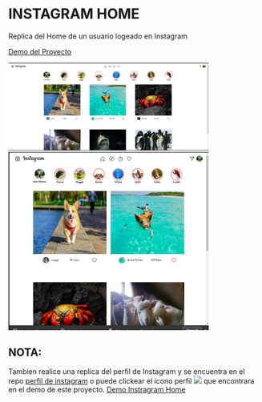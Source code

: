 # INSTAGRAM HOME

Replica del Home de un usuario logeado en Instagram

[Demo del Proyecto](https://oriananohemi.github.io/instagram-home/)

<img src="./img/demo.png" width=400px>
<img src="./img/demo1.png" width=400px>  


## NOTA:


Tambien realice una replica del perfil de Instagram y se encuentra en el repo [perfil de instagram](https://github.com/oriananohemi/instagram) o puede clickear el icono perfil <img width=48 src="https://raw.githubusercontent.com/oriananohemi/instagramHome/master/img/profile.jpeg"> que encontrara en el demo de este proyecto. 
[Demo Instragram Home](https://oriananohemi.github.io/instagramHome/)
